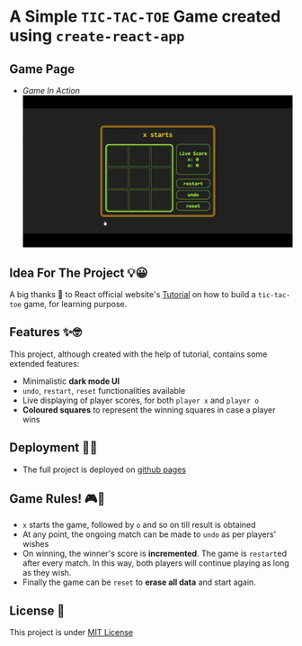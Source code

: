 # A Simple `TIC-TAC-TOE` Game created using `create-react-app`

## Game Page 

* *Game In Action*
![Video](./tictactoe-play.gif)

## Idea For The Project :bulb::grinning:
 A big thanks :gift_heart: to React official website's [Tutorial](https://react.dev/learn/tutorial-tic-tac-toe) on how to build a `tic-tac-toe` game, for learning purpose.

## Features :sparkles::nerd_face:
This project, although created with the help of tutorial, contains some extended features: 
* Minimalistic **dark mode UI**
* `undo`, `restart`, `reset` functionalities available
* Live displaying of player scores, for both `player x` and `player o`
* **Coloured squares** to represent the winning squares in case a player wins

## Deployment :rocket::grin:
* The full project is deployed on [github pages](https://soumyajit0803.github.io/tic-tac-toe/)

## Game Rules! :video_game::dart:
 * `x` starts the game, followed by `o` and so on till result is obtained
 * At any point, the ongoing match can be made to `undo` as per players' wishes
 * On winning, the winner's score is **incremented**. The game is `restart`ed after every match. In this way, both players will continue playing as long as they wish.
 * Finally the game can be `reset` to **erase all data** and start again.

 ## License :key:
 This project is under [MIT License](./LICENSE)